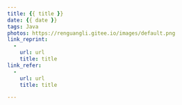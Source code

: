```yaml
---
title: {{ title }}
date: {{ date }}
tags: Java
photos: https://renguangli.gitee.io/images/default.png
link_reprint:
  -
    url: url
    title: title
link_refer:
  -
    url: url
    title: title

---
```

